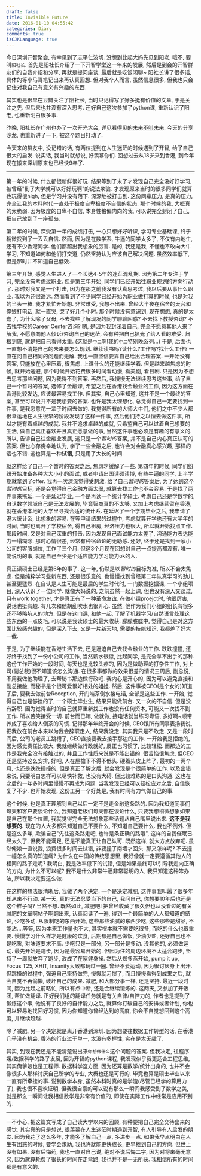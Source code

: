 ```yaml
---
draft: false
title: Invisible Future
date: 2016-01-10 04:55:42
categories: Diary
comments: true
isCJKLanguage: true
---
```


今日深圳开智聚会, 有幸见到了志平仁波切. 没想到比起大妈先见到阳老, 哦不, 要叫`阳社长`.
首先是阳社长介绍了一下开智学堂这一年来的发展, 然后是到会的开智群友们的自我介绍和分享, 再就是提问座谈, 最后就是吃饭闲聊~
阳社长讲了很多话, 具体的等小马哥笔记出来再认真回想. 但对我个人而言, 虽然信息很多, 但我也只会记住对我自己有意义有兴趣的东西.

其实也是很早在豆瓣关注了阳社长, 当时只记得写了好多挺有价值的文章, 于是关注之先. 但后来也并没有深入思考.
还好自己这次参加了python课, 重新认识了阳老, 也重新明白很多事.

昨晚, 阳社长在广州也办了一次开光大会, 详见[看得见的未来不叫未来](http://mp.weixin.qq.com/s?__biz=MzA4ODM4ODQ3MQ==&mid=401728020&idx=1&sn=4ae343ebeb5c2d5af5c74668fefcb657#rd).
今天的分享沙龙, 也重新讲了一下, 被这个题目打动了.

今天来的群友中, 没记错的话, 有两位提到在人生迷茫的时候遇到了开智, 给了自己很大的启发.
说实话, 我当时就想说, 好羡慕你们.
回想过去从18岁来到香港, 到今年现在搬来深圳原来也已经快9年了.


---

第一年的时候, 什么都很新鲜很好玩. 结果等到了末了才发现自己完全没好好学习, 被曾经"到了大学就可以好好玩啊"的说法欺骗. 才发现原来当时的很多同学们就算也玩得很high, 但是学习并没有落下. 深深地被打击到.
这份同辈压力, 是真的压力, 完全让我的本科时代一直处于极度自卑极度不自信的状态. 那个时候的我, 大概真的太脆弱. 因为极度的自卑不自信, 本身性格偏内向的我, 可以说完全封闭了自己, 把自己放到了一座孤岛.

第二年的时候, 深受第一年的成绩打击, 一心只想好好听课, 学习专业基础课, 终于稍微找到了一丢丢自信. 然而, 因为是在数学系, 牛逼的同学太多了, 不仅有内地生, 还有不少香港同学. 他们都超出我想象的厉害.
是的, 我还是我, 不懂也不敢向大牛学习, 不知道如何和他们打交道, 仍然坚持认为应该自己解决问题. 虽然效率低下, 但是那时并不知道自己低效.

第三年开始, 感觉人生进入了一个长达4-5年的迷茫混乱期. 因为第二年专注于学习, 完全没有考虑过职业. 但是第三年开始, 同学们已经开始往职业规划的方向行动了.
那时对我又是一个打击, 因为在那之前我没有认真思考过, 我以后要从事什么职业. 我以为还很遥远. 然而看到了不少同学已经开始为职业做打算的时候, 也是对我的当头一棒. 我才紧忙开始想.
非常难受, 我想不出来. 曾经大半夜在宿舍的天台和俺娘打电话, 就一直哭, 哭了好几个小时. 那个时候没有意识到, 现在想想, 真的是太蠢了, 为什么除了父母, 不去找些了解现况的同学聊聊困惑? 不去找下教授咨询? 不去找学校的Career Center咨询?
嗯, 是因为我封闭着自己, 完全不愿意其他人来了解我, 不愿意向他人倾诉/咨询自己的迷茫, 会有种把自己扒光了给人看的难受. 归根到底, 就是把自己看得太重. (这就是`中二`啊!我的`中二`特别晚系列...)
于是, 后面也一直想不清楚自己的未来要怎么规划. 继续读书吗?读什么?工作吗?找什么工作? 一直在问自己相同的问题而无解. 我也一直坚信要靠自己给出合理答案.
一开始没有答案, 只能放在心里压着, 很焦虑. 上课什么的还能继续学着. 但是越来越焦虑的时候, 就开始逃避, 那个时候开始花费很多时间看动漫, 看美剧, 看日剧. 只是因为不想去思考那些问题, 因为我得不到答案.
再然后, 我慢慢无法继续思考这些事, 给了自己一个暂时的答案, 选修了金融课, 希望之后在香港找金融业的工作, 因为这方面在香港比较发达, 应该最容易找工作. 但其实, 自己心里知道, 这并不是一个最终的答案, 甚至可以说并不是我想要的答案.
也许是我太理想化, 总觉得自己一定要找到一件事, 是我愿意花一辈子时间去做的. 我觉得所有的大师大牛们, 他们之中不少人都很幸运地在人生很早的阶段发现了这样一件事, 然后他们持之以恒去做这件事, 所以才能有着卓越的成就.
我并不追求卓越的成就, 只希望自己可以过着自己想要的生活, 做自己真正喜欢并且真正愿意做的事, 当然这件事也必须是有趣的有意义的.
所以, 告诉自己往金融业发展, 这只是一个*暂时的*答案, 并不是自己内心真正认可的答案. 但也心存侥幸地认为, 学了一些金融之后, 也许会对金融真心感兴趣, 那样的话也不错. 这也算是一种**试错**, 只是用了太长的时间.

就这样给了自己一个暂时的答案之后, 焦虑才缓解了一些. 第四年的时候, 同学们纷纷开始准备各种大大小小的面试, 或者申请出国读硕读博, 有些牛逼的同学, 上半学期就拿到了offer. 我再一次深深觉得受刺激.
给了自己*暂时的*答案后, 为了达到这个*暂时的*目标, 还是会觉得自己金融方面太弱, 就算去找工作也不会容易. 于是找了两件事来拖延. 一个是延迟毕业, 一个是再读一个统计学硕士.
考虑自己还是学数学的, 自认数学领域自己是无法发展的, 毕竟智商真的不太够, 又加上考虑继续留在香港, 就在香港本地的大学里寻找合适的统计系.
在延迟了一个学期毕业之后, 我申请了港大统计系, 比想象的容易. 在等申请结果的过程中, 考虑就算开学也还有大半年的时间, 当时也离开了学校宿舍, 得自己租房, 经济压力也很大, 所以就开始找点工作.
那段时间, 又是对自己深重的打击. 因为发现自己面试能力太差了, 沟通能力表达能力一塌糊涂.
那时心情很差, 经常有种宿命论的无助感. 还好, 终于还是找到一家小公司的客服岗位, 工作了三个月. 但这3个月现在回想对自己一点提高都没有. 唯一能说明的事, 就是自己至少是个适应能力学习能力ok的人.

真正读硕士已经是第6年的事了. 这一年, 仍然是以*暂时的*目标为准, 所以不会太焦虑. 但是纯粹学习些新东西, 还是很乐意的, 也慢慢找到曾经第二年认真学习的劲儿, 甚至更猛烈.
在自认是人生可能是最后的学生时代时, 一门数据挖掘课, 一个小组项目, 深入认识了一位同学. 就像大妈说的, 之前虽然一起上课, 但也没有深入交谈过, 只有work together, 才是真正有了一种革命友谊. 在做小组proejct时, 他很厉害, 说话也挺有趣. 有几次和他胡乱吹水也很开心.
虽然, 他作为我们小组的组长有很多还不够略坑人的地方. 但是在这门课, 和他一起, 了解了机器学习/自然语言处理这些东西的一点皮毛, 可以说是我读硕士的最大收获.
朦朦胧胧中, 觉得自己是对这方面比较感兴趣的, 但是深入下去, 又是一片新天地, 需要的技能知识, 我都差了好大一截.

于是, 为了继续能在香港生活下去, 还是逼迫自己去找金融业的工作. 跌跌撞撞, 还好终于找到了一份小公司的工作, 当然薪水很低, 比起同学, 是完全拿不出手的那种.
这份工作开始的一段时间, 每天也是比较头疼的, 因为是做助理的打杂性工作, 对上司(副总裁)很不知道该怎么沟通.
在很多事都做的效果很差的情况三周后, 副总说, 不用我做他助理了, 去帮秘书那边做行政吧. 我内心是开心的, 因为可以避免直接和副总接触, 而秘书是个很可爱很好相处的姐姐. 然后, 这件事被CEO(是个女的)知道了后, 要我去做前台Reception, 开门端茶倒水接电话, 全部是这些工作.
一开始, 觉得自己也是够挫的了, 一个硕士毕业生, 结果只能做前台. 又一次的不自信. 但是没有辞职. 因为觉得当时的自己就算重新找工作也没有任何资本, 可能又一次找不到工作. 所以苦笑接受一切. 前台而已嘛, 做就做, 接电话就当练习粤语, 多好啊~顺带养成了喜欢给人倒茶的习惯.
记得那年年终开会的时候, CEO跟所有同事表扬我说, 把我放在前台本来以为我会辞职走人, 结果我没走. 其实我只是不敢走.
又是一段时间后, 公司的老员工跳槽了, CEO直接要我去接手那边的工作. 一开始我是拒绝的, 因为感觉责任比较大, 我就继续做行政就好, 反正也习惯了, 比较轻松. 而那边的工作是我完全没有接触过的, 并且工作性质来说是不能出错的. 很苦恼很焦虑, 但CEO还是坚持这么安排, 好吧, 人在屋檐下不得不低头.
硬着头皮上阵了, 最初的一两个月, 也还是跌跌撞撞的, 但是真正了解之后, 就会发现是个很简单的工作. 以及出错来说, 只要明白怎样可以尽快补救, 也没有大碍. 但比较难练的是口头沟通. 这也在之后的一年多时间里慢慢不再成为问题. 当我发现已经可以轻松应对之后, 自信恢复了不少. 也开始发现, 这份工另一个好处是, 我有时间有力气做自己的事.

这个时候, 也是真正理解到自己以后一定不是走金融这条路的. 因为我知道同事们每天和客户要谈论什么, 我知道老板们每天都在谈论什么, 只要我想稍微想象如果是自己在那个位置, 我就觉得完全无法想象那些话题从自己嘴里说出来. **这不是我想要的.**
现在的人大多都只知道自己不要什么, 不知道自己要什么. 我也不例外. 但是这么多年, 欺骗自己"先往这条路走吧, 也许是条正确的路哦", 这样的自我催眠已经太久了, 但我不能满足, 还是不能真正让自己认可. 既然这样, 就大方点放弃吧.
虽然俺娘一直说我, 浪费很多时间去试错, 非要撞了南墙才回头. 那又怎样呢? 不去撞一幢怎么真的知道痛? 为什么在中国的传统思想里, 我好像就一定要遵循其他人的相同的路子走呢? 我明白, 我是效率低下的试错, 但是如果最终可以引导我走向正确的方向, 为什么不可以呢? 我不是什么非常牛逼非常聪明的人, 我只知道这种笨办法, 所以我决定要这么做.

在这样的想法很清晰后, 我做了两个决定. 一个是决定减肥, 这件事我叫嚣了很多年却从来不行动. 某一天, 真的无法忍受当下的自己, 我问自己, 你想要10年后也还是这个样子吗? 当然不想. 既然如此, 减肥吧!
把曾经收藏了很久但也从没看过的有关减肥的文章啊帖子啊翻出来, 认真阅读了一遍, 得到一个最简单的人人都知道的结论, 少吃多动. 从限制吃的东西开始, 这些那些油腻的东西少吃, 这些那些是甜品, 不能沾....等等, 因为本来工作量也不大, 其实根本就不需要吃很多, 而吃的什么也很重要. 慢慢学习什么样才是健康的饮食, 后期都是自己做饭, 少油少盐, 还好自己也不是吃货, 对味道要求不高.
少吃只是一部分, 另一部分是多动. 没其他的, 必须做运动. 最先开始是跑步, 因为是最容易开始的. 但因为住的周边环境不太适合跑步, 坚持了一周就放弃了跑步, 改成了在家健身操. 然后从郑多燕开始, pump it up, Focus T25, XHIT, Insanity大致都玩过一圈. 曾经不爱运动, 因为很讨厌身上出汗. 但跳操的过程中, 强迫自己坚持做完, 慢慢就习惯了, 而且慢慢看得到成果之后, 就会自觉不再偷懒, 破坏自己的成果.
减肥, 和大部分事一样, 还是坚持. 最近一段时间, 因为比起之前略忙, 所以有点中断, 还是会继续锻炼的.
这两天, 又参加了开饭团, 帮忙做翻译. 正好我们组的翻译任务就是有关自律/自控力的, 作者也是提到了锻炼这个事, 他说有了良好的自律能力之后, 就算你打破自己的安排或者计划, 你也可以轻易地找回好习惯, 因为你知道你曾经达到的高度, 你会不自觉想回到这个高度, 并继续超越.

除了减肥, 另一个决定就是离开香港到深圳. 因为想要往数据工作转型的话, 在香港几乎没有机会. 香港的行业过于单一, 太没有多样性, 实在是太无趣了.

其实, 到现在我还是不能清楚说出来`你想做什么`这个问题的答案. 但我决定, 往程序媛/数据科学的路子发展, 因为开智的python课程, 我发现似乎我更适合工程思维, 其实俺爹娘也是工程师.
数据科学这方面, 因为还算是数学/统计出身的, 也并不会像很多人那样讨厌自己所学的专业, 大概也还是可行的. 毕竟也算是硕士毕业以来一直有所牵挂的事.
说到数学本身, 虽然本科时真的是学渣(尽管已经学的算用力了), 我也很不喜欢证明, 但我很自豪的可以说有那么一瞬间我感受到了数学之美, 就是那么一瞬间让我相信数学是非常有价值的, 即使在实际工作中经常是应用不到的.


---

一不小心, 把这篇文写成了自己读大学以来的回顾, 有种要把自己完全交待出来的感觉. 其实真的只是想说, 很羡慕在人生迷茫时期遇到开智, 有人引导有人启发的朋友. 因为我花了这么多年, 才能多了解自己一点, 多进步一点.
如果我早点明白在人生有困惑的时候, 要学会求助, 我也许就能更快成长, 更早找到自己的方向. 但世上没有如果, 没有后悔药, 我也一直对自己说, 绝对不说后悔二字, 因为对将来毫无意义, 因为就算耗费了很长的时间在走弯路, 我也并不是一无所获.
我相信所有的时间都是有意义的.
